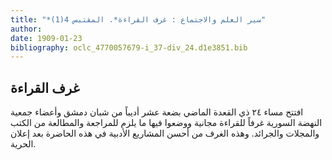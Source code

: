 ```yaml
---
title: "*سير العلم والاجتماع : غرف القراءة*. المقتبس 4(1)"
author: 
date: 1909-01-23
bibliography: oclc_4770057679-i_37-div_24.d1e3851.bib
---
```




##  غرف القراءة 


 افتتح مساء  ٢٤  ذي القعدة الماضي  بضعة  عشر  أديباً من شبان دمشق وأعضاء جمعية النهضة السورية غرفاً للقراءة مجانية ووضعوا فيها ما يلزم للمراجعة والمطالعة من الكتب والمجلات والجرائد. وهذه الغرف من أحسن المشاريع الأدبية في هذه الحاضرة بعد إعلان الحرية. 
